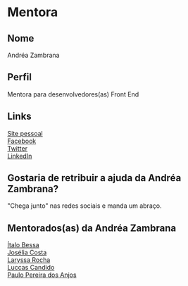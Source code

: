 # Mentora

## Nome

Andréa Zambrana  

## Perfil

Mentora para desenvolvedores(as) Front End  

## Links

[Site pessoal](http://andreazambrana.com.br)  
[Facebook](https://www.facebook.com/akfzambrana)  
[Twitter](https://twitter.com/akfzambrana)  
[LinkedIn](https://br.linkedin.com/in/akfzambrana)  

## Gostaria de retribuir a ajuda da Andréa Zambrana?

"Chega junto" nas redes sociais e manda um abraço.  

## Mentorados(as) da Andréa Zambrana

[Ítalo Bessa](/profiles/pupils/profiles/italobessa.md)  
[Josélia Costa](/profiles/pupils/profiles/JoseliaCosta.md)  
[Laryssa Rocha](/profiles/pupils/profiles/laryro.md)  
[Luccas Candido](/profiles/pupils/profiles/LucasCandido.md)  
[Paulo Pereira dos Anjos](/profiles/pupils/profiles/paulopereiradosanjos.md)  
